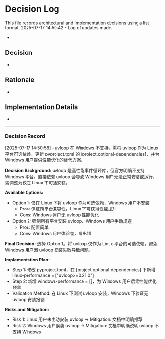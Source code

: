 # Decision Log

This file records architectural and implementation decisions using a list format.
2025-07-17 14:50:42 - Log of updates made.

*

## Decision

*

## Rationale 

*

## Implementation Details

*   

---
### Decision Record
[2025-07-17 14:50:58] - uvloop 在 Windows 不支持，需将 uvloop 作为 Linux 平台可选依赖，更新 pyproject.toml 的 [project.optional-dependencies]，并为 Windows 用户提供性能优化的替代方案。

**Decision Background:**
uvloop 是高性能事件循环库，但官方明确不支持 Windows 平台。直接依赖 uvloop 会导致 Windows 用户无法正常安装或运行，需调整为仅在 Linux 下可选安装。

**Available Options:**
- Option 1: 仅在 Linux 下将 uvloop 作为可选依赖，Windows 用户不安装
  - Pros: 保证跨平台兼容性，Linux 下可获得性能提升
  - Cons: Windows 用户无 uvloop 性能优化
- Option 2: 强制所有平台安装 uvloop，Windows 用户手动规避
  - Pros: 配置简单
  - Cons: Windows 用户体验差，易出错

**Final Decision:**
选择 Option 1。将 uvloop 仅作为 Linux 平台的可选依赖，避免 Windows 用户因 uvloop 安装失败导致问题。

**Implementation Plan:**
- Step 1: 修改 pyproject.toml，在 [project.optional-dependencies] 下新增 linux-performance = ["uvloop>=0.21.0"]
- Step 2: 新增 windows-performance = []，为 Windows 用户后续性能优化预留
- Validation Method: 在 Linux 下测试 uvloop 安装，Windows 下验证无 uvloop 安装报错

**Risks and Mitigation:**
- Risk 1: Linux 用户未主动安装 uvloop → Mitigation: 文档中明确推荐
- Risk 2: Windows 用户误装 uvloop → Mitigation: 文档中明确说明 uvloop 不支持 Windows 
